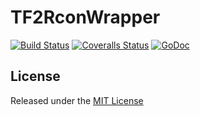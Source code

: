 # TF2RconWrapper

[![Build Status](https://drone.io/github.com/TF2Stadium/TF2RconWrapper/status.png)](https://drone.io/github.com/TF2Stadium/TF2RconWrapper/latest)
[![Coveralls Status](https://img.shields.io/coveralls/TF2Stadium/TF2RconWrapper/master.svg?style=flat-square)](https://coveralls.io/github/TF2Stadium/TF2RconWrapper?branch=master)
[![GoDoc](https://img.shields.io/badge/godoc-reference-blue.svg?style=flat-square)](https://godoc.org/github.com/TF2Stadium/TF2RconWrapper)

## License
Released under the [MIT License](https://github.com/TF2Stadium/TF2RconWrapper/blob/master/LICENSE)
